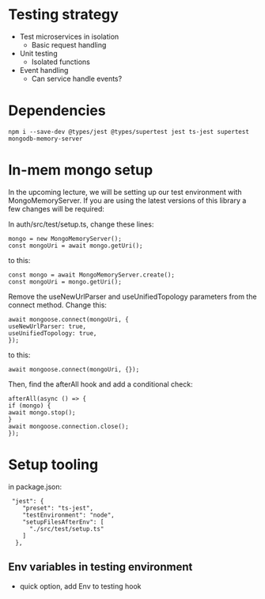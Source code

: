 # Testing strategy

- Test microservices in isolation
  - Basic request handling
- Unit testing
  - Isolated functions
- Event handling
  - Can service handle events?

# Dependencies

`npm i --save-dev @types/jest @types/supertest jest ts-jest supertest mongodb-memory-server`

# In-mem mongo setup

In the upcoming lecture, we will be setting up our test environment with MongoMemoryServer. If you are using the latest versions of this library a few changes will be required:

In auth/src/test/setup.ts, change these lines:

```
mongo = new MongoMemoryServer();
const mongoUri = await mongo.getUri();
```

to this:

```
const mongo = await MongoMemoryServer.create();
const mongoUri = mongo.getUri();
```

Remove the useNewUrlParser and useUnifiedTopology parameters from the connect method. Change this:

```
await mongoose.connect(mongoUri, {
useNewUrlParser: true,
useUnifiedTopology: true,
});
```

to this:

`await mongoose.connect(mongoUri, {});`

Then, find the afterAll hook and add a conditional check:

```
afterAll(async () => {
if (mongo) {
await mongo.stop();
}
await mongoose.connection.close();
});
```

# Setup tooling

in package.json:

```
 "jest": {
    "preset": "ts-jest",
    "testEnvironment": "node",
    "setupFilesAfterEnv": [
      "./src/test/setup.ts"
    ]
  },
```

## Env variables in testing environment

- quick option, add Env to testing hook
